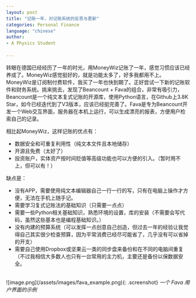 ```yaml
---
layout: post
title: "记账一年，对记账系统的反思与更新"
categories: Personal Finance
language: "chinese"
author:
- A Physics Student

---
```



转眼在德国已经经历了一年的时光，用MoneyWiz记账了一年，感觉习惯应该已经养成了。MoneyWiz感觉挺好的，就是功能太多了，好多我都用不上。 MoneyWiz是订阅制付费软件，我买了一年也快到期了。正好尝试一下新的记账软件和财务系统。挑来挑去，发现了Beancount + Fava的组合，非常有吸引力，Beancount是一个纯文本复式记账的开源库，使用Python语言，在Github上3.8K Star，如今已经迭代到了V3版本，应该已经挺完善了。Fava是专为Beancount开发一个Web交互界面，服务器在本机上运行，可以生成漂亮的报表，方便用户检索自己的记录。

相比起MoneyWiz，这样记账的优点有：

* 数据安全和可重复利用性（纯文本文件且本地储存）
* 开源且免费（太好了）
* 投资账户，实体资产按时间贬值等高级功能也可以方便的引入。（暂时用不上，但可以有！）

缺点是：

* 没有APP，需要使用纯文本编辑器自己一行一行的写，只有在电脑上操作才方便，无法在手机上随手记。
* 需要学习复式记账法的基础知识（只需要一点点）
* 需要一些Python相关基础知识，熟悉环境的设置，库的安装（不需要会写代码，虽然这些基本也是编程基础知识。）
* 没有内建的预算系统（可以发挥一点创意自己创造，但过去一年的经验让我觉得自己其实很少检查预算，因为平常消费已经尽可能省了，几乎没有可以省掉的开支）
* 需要自己使用Dropbox或坚果云一类的同步盘来备份和在不同的电脑间重复（不过我相信大多数人也只有一台常用的主力机，主要还是备份以保数据安全。

<br>
![image.png](/assets/images/fava_example.png){: .screenshot}
<em> 一个 Fava 用户界面的示例 </em>